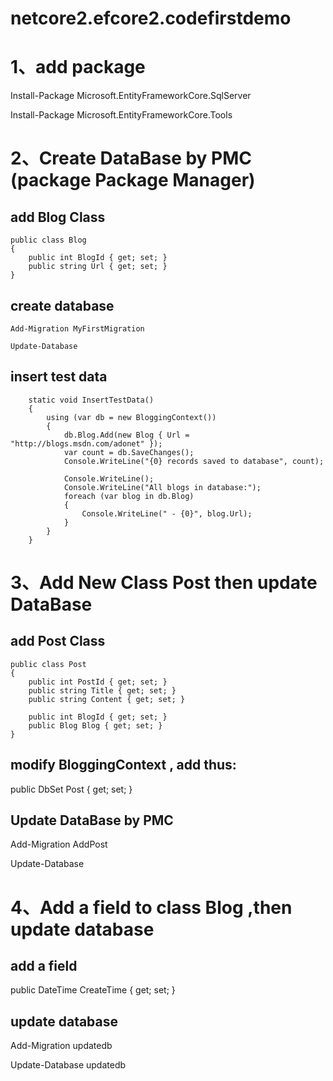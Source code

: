 # netcore2.efcore2.codefirstdemo

# 1、add package

Install-Package Microsoft.EntityFrameworkCore.SqlServer

Install-Package Microsoft.EntityFrameworkCore.Tools

# 2、Create DataBase by PMC (package Package Manager)

 ## add Blog Class
 
    public class Blog
    {
        public int BlogId { get; set; }
        public string Url { get; set; }
    }
    
 ## create database

    Add-Migration MyFirstMigration

    Update-Database
    
 ## insert test data
 
        static void InsertTestData()
        {
            using (var db = new BloggingContext())
            {
                db.Blog.Add(new Blog { Url = "http://blogs.msdn.com/adonet" });
                var count = db.SaveChanges();
                Console.WriteLine("{0} records saved to database", count);

                Console.WriteLine();
                Console.WriteLine("All blogs in database:");
                foreach (var blog in db.Blog)
                {
                    Console.WriteLine(" - {0}", blog.Url);
                }
            }
        }
        

# 3、Add New Class Post then update DataBase

## add Post Class

    public class Post
    {
        public int PostId { get; set; }
        public string Title { get; set; }
        public string Content { get; set; }

        public int BlogId { get; set; }
        public Blog Blog { get; set; }
    }
    
## modify BloggingContext , add thus:

  public DbSet<Post> Post { get; set; }
  
## Update DataBase by PMC

  Add-Migration AddPost
  
  Update-Database

# 4、Add a field to class Blog ,then update database

  ## add a field
  
  public DateTime CreateTime { get; set; }
  
  ## update database
  
  Add-Migration updatedb
  
  Update-Database updatedb
  
  

